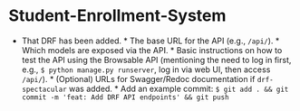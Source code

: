 # Student-Enrollment-System

* That DRF has been added.
        * The base URL for the API (e.g., `/api/`).
        * Which models are exposed via the API.
        * Basic instructions on how to test the API using the Browsable API (mentioning the need to log in first, e.g., `$ python manage.py runserver`, log in via web UI, then access `/api/`).
        * (Optional) URLs for Swagger/Redoc documentation if `drf-spectacular` was added.
        * Add an example commit: `$ git add . && git commit -m 'feat: Add DRF API endpoints' && git push`

